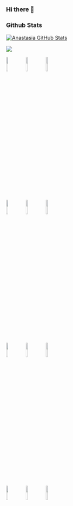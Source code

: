 ### Hi there 👋

### Github Stats

[![Anastasia GitHub Stats](https://github-readme-stats.vercel.app/api?username=Anastasia-Nayita&show_icons=true&count_private=true&hide_border=true)](https://github.com/Anastasia-Nayita)

  <a href="https://github.com/Anastasia-Nayita/github-readme-stats">
    <img align="center" src="https://github-readme-stats.vercel.app/api/top-langs/?username=Anastasia-Nayita&layout=compact&show_icons=true&hide_border=true" />
  </a>
 <p>
    <code><img width="10%" src="https://www.vectorlogo.zone/logos/javascript/javascript-ar21.svg"></code>
    <code><img width="10%" src="https://www.vectorlogo.zone/logos/w3_html5/w3_html5-ar21.svg"></code>
    <code><img width="10%" src="https://www.vectorlogo.zone/logos/jquery/jquery-ar21.svg"></code>
    <br/>
    <code><img width="10%" src="https://www.vectorlogo.zone/logos/postgresql/postgresql-ar21.svg"></code>
    <code><img width="10%" src="https://www.vectorlogo.zone/logos/nodejs/nodejs-ar21.svg"></code>
    <code><img width="10%" src="https://www.vectorlogo.zone/logos/expressjs/expressjs-ar21.svg"></code>
    <br/>
    <code><img width="10%" src="https://www.vectorlogo.zone/logos/vuejs/vuejs-ar21.svg"></code>
    <code><img width="10%" src="https://www.vectorlogo.zone/logos/reactjs/reactjs-ar21.svg"></code>
    <code><img width="10%" src="https://www.vectorlogo.zone/logos/redis/redis-ar21.svg"></code>
    <br/>
    <code><img width="10%" src="https://www.vectorlogo.zone/logos/amazon_aws/amazon_aws-ar21.svg"></code>
    <code><img width="10%" src="https://www.vectorlogo.zone/logos/socketio/socketio-ar21.svg"></code>
    <code><img width="10%" src="https://www.vectorlogo.zone/logos/handlebarsjs/handlebarsjs-ar21.svg"></code>
</p>

<!--
**Anastasia-Nayita/Anastasia-Nayita** is a ✨ _special_ ✨ repository because its `README.md` (this file) appears on your GitHub profile.

Here are some ideas to get you started:

- 🔭 I’m currently working on ...
- 🌱 I’m currently learning ...
- 👯 I’m looking to collaborate on ...
- 🤔 I’m looking for help with ...
- 💬 Ask me about ...
- 📫 How to reach me: ...
- 😄 Pronouns: ...
- ⚡ Fun fact: ...
-->
